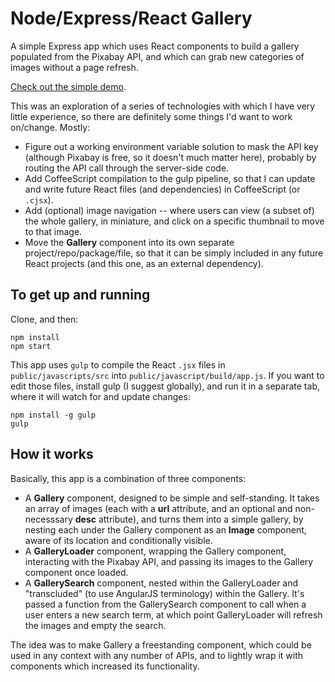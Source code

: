 # Node/Express/React Gallery

A simple Express app which uses React components to build a gallery populated from the Pixabay API, and which can grab new categories of images without a page refresh. 

[Check out the simple demo](https://express-react-gallery.herokuapp.com/).

This was an exploration of a series of technologies with which I have very little experience, so there are definitely some things I'd want to work on/change. Mostly:

- Figure out a working environment variable solution to mask the API key (although Pixabay is free, so it doesn't much matter here), probably by routing the API call through the server-side code.
- Add CoffeeScript compilation to the gulp pipeline, so that I can update and write future React files (and dependencies) in CoffeeScript (or `.cjsx`).
- Add (optional) image navigation -- where users can view (a subset of) the whole gallery, in miniature, and click on a specific thumbnail to move to that image.
- Move the **Gallery** component into its own separate project/repo/package/file, so that it can be simply included in any future React projects (and this one, as an external dependency).


## To get up and running

Clone, and then:

```
npm install
npm start
```

This app uses `gulp` to compile the React `.jsx` files in `public/javascripts/src` into `public/javascript/build/app.js`. If you want to edit those files, install gulp (I suggest globally), and run it in a separate tab, where it will watch for and update changes:

```
npm install -g gulp 
gulp
```


## How it works

Basically, this app is a combination of three components:

- A **Gallery** component, designed to be simple and self-standing. It takes an array of images (each with a **url** attribute, and an optional and non-necesssary **desc** attribute), and turns them into a simple gallery, by nesting each under the Gallery component as an **Image** component, aware of its location and conditionally visible.
- A **GalleryLoader** component, wrapping the Gallery component, interacting with the Pixabay API, and passing its images to the Gallery component once loaded. 
- A **GallerySearch** component, nested within the GalleryLoader and "transcluded" (to use AngularJS terminology) within the Gallery. It's passed a function from the GallerySearch component to call when a user enters a new search term, at which point GalleryLoader will refresh the images and empty the search. 

The idea was to make Gallery a freestanding component, which could be used in any context with any number of APIs, and to lightly wrap it with components which increased its functionality.
